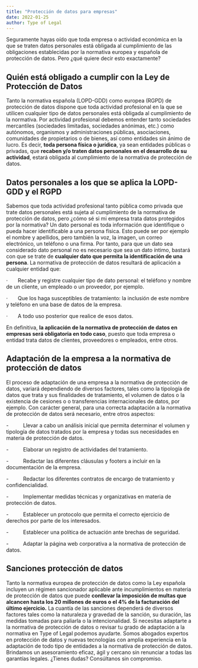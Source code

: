 ```yaml
---
title: "Protección de datos para empresas"
date: 2022-01-25
author: Type of Legal
---
```


Seguramente hayas oído que toda empresa o actividad económica en la que se traten datos personales está obligada al cumplimiento de las obligaciones establecidas por la normativa europea y española de protección de datos. Pero ¿qué quiere decir esto exactamente?

**Quién está obligado a cumplir con la Ley de Protección de Datos**
-------------------------------------------------------------------

Tanto la normativa española (LOPD-GDD) como europea (RGPD) de protección de datos dispone que toda actividad profesional en la que se utilicen cualquier tipo de datos personales está obligada al cumplimiento de la normativa. Por actividad profesional debemos entender tanto sociedades mercantiles (sociedades limitadas, sociedades anónimas, etc.) como autónomos, organismos y administraciones públicas, asociaciones, comunidades de propietarios o de bienes, así como entidades sin ánimo de lucro. Es decir, **toda persona física o jurídica**, ya sean entidades públicas o privadas, que **recaben y/o traten datos personales en el desarrollo de su actividad**, estará obligada al cumplimiento de la normativa de protección de datos.

**Datos personales a los que se aplica la LOPD-GDD y el RGPD**
--------------------------------------------------------------

Sabemos que toda actividad profesional tanto pública como privada que trate datos personales está sujeta al cumplimiento de la normativa de protección de datos, pero ¿cómo sé si mi empresa trata datos protegidos por la normativa? Un dato personal es toda información que identifique o pueda hacer identificable a una persona física. Esto puede ser por ejemplo el nombre y apellidos, pero también la voz, la imagen, un correo electrónico, un teléfono o una firma. Por tanto, para que un dato sea considerado dato personal no es necesario que sea un dato íntimo, bastará con que se trate de **cualquier dato que permita la identificación de una persona**. La normativa de protección de datos resultará de aplicación a cualquier entidad que:

·       Recabe y registre cualquier tipo de dato personal: el teléfono y nombre de un cliente, un empleado o un proveedor, por ejemplo.

·       Que los haga susceptibles de tratamiento: la inclusión de este nombre y teléfono en una base de datos de la empresa.

·       A todo uso posterior que realice de esos datos.

En definitiva, **la aplicación de la normativa de protección de datos en empresas será obligatoria en todo caso**, puesto que toda empresa o entidad trata datos de clientes, proveedores o empleados, entre otros.

**Adaptación de la empresa a la normativa de protección de datos**
------------------------------------------------------------------

El proceso de adaptación de una empresa a la normativa de protección de datos, variará dependiendo de diversos factores, tales como la tipología de datos que trata y sus finalidades de tratamiento, el volumen de datos o la existencia de cesiones o o transferencias internacionales de datos, por ejemplo. Con carácter general, para una correcta adaptación a la normativa de protección de datos será necesario, entre otros aspectos:

\-          Llevar a cabo un análisis inicial que permita determinar el volumen y tipología de datos tratados por la empresa y todas sus necesidades en materia de protección de datos.

\-          Elaborar un registro de actividades del tratamiento.

\-          Redactar las diferentes cláusulas y footers a incluir en la documentación de la empresa.

\-          Redactar los diferentes contratos de encargo de tratamiento y confidencialidad.

\-          Implementar medidas técnicas y organizativas en materia de protección de datos.

\-          Establecer un protocolo que permita el correcto ejercicio de derechos por parte de los interesados.

\-          Establecer una política de actuación ante brechas de seguridad.

\-          Adaptar la página web corporativa a la normativa de protección de datos.

**Sanciones protección de datos**
---------------------------------

Tanto la normativa europea de protección de datos como la Ley española incluyen un régimen sancionador aplicable ante incumplimientos en materia de protección de datos que puede **conllevar la imposición de multas que alcancen hasta los 20 millones de euros o el 4% de la facturación del último ejercicio.** La cuantía de las sanciones dependerá de diversos factores tales como la naturaleza y gravedad de la sanción, su duración, las medidas tomadas para paliarla o la intencionalidad. Si necesitas adaptarte a la normativa de protección de datos o revisar tu grado de adaptación a la normativa en Type of Legal podemos ayudarte. Somos abogados expertos en protección de datos y nuevas tecnologías con amplia experiencia en la adaptación de todo tipo de entidades a la normativa de protección de datos. Brindamos un asesoramiento eficaz, ágil y cercano sin renunciar a todas las garantías legales. ¿Tienes dudas? Consúltanos sin compromiso.
